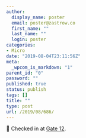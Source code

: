 ```yaml
---
author:
  display_name: poster
  email: poster@zastrow.co
  first_name: ""
  last_name: ""
  login: poster
categories:
- Micro
date: "2019-08-04T23:11:56Z"
meta:
  _wpcom_is_markdown: "1"
parent_id: "0"
password: ""
published: true
status: publish
tags: []
title: ""
type: post
url: /2019/08/686/
---
```

<p><span>📍</span> Checked in at <a href="http://4sq.com/jmbg0U">Gate 12</a>.</p>
